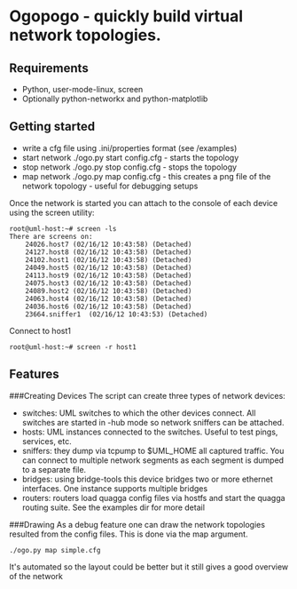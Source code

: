 Ogopogo - quickly build virtual network topologies.
=========================

Requirements
------------
* Python, user-mode-linux, screen
* Optionally python-networkx and python-matplotlib

Getting started
---------------
- write a cfg file using .ini/properties format (see /examples)
- start network ./ogo.py start config.cfg  - starts the topology
- stop network ./ogo.py stop config.cfg  - stops the topology
- map network ./ogo.py map config.cfg  - this creates a png file of the network topology - useful for debugging setups

Once the network is started you can attach to the console of each device using the screen utility:

    root@uml-host:~# screen -ls
    There are screens on:
        24026.host7	(02/16/12 10:43:58)	(Detached)
        24127.host8	(02/16/12 10:43:58)	(Detached)
        24102.host1	(02/16/12 10:43:58)	(Detached)
        24049.host5	(02/16/12 10:43:58)	(Detached)
        24113.host9	(02/16/12 10:43:58)	(Detached)
        24075.host3	(02/16/12 10:43:58)	(Detached)
        24089.host2	(02/16/12 10:43:58)	(Detached)
        24063.host4	(02/16/12 10:43:58)	(Detached)
        24036.host6	(02/16/12 10:43:58)	(Detached)
        23664.sniffer1	(02/16/12 10:43:53)	(Detached)

Connect to host1

    root@uml-host:~# screen -r host1


Features
--------

###Creating Devices
The script can create three types of network devices:

- switches: UML switches to which the other devices connect. All switches are started in -hub mode so network sniffers can be attached.
- hosts: UML instances connected to the switches. Useful to test pings, services, etc.
- sniffers: they dump via tcpump to $UML_HOME all captured traffic. You can connect to multiple network segments as each segment is dumped to a separate file.
- bridges: using bridge-tools this device bridges two or more ethernet interfaces. One instance supports multiple bridges
- routers:  routers load quagga config files via hostfs and start the quagga routing suite. See the examples dir for more detail

###Drawing
As a debug feature one can draw the network topologies resulted from the config files. This is done via the map argument.

    ./ogo.py map simple.cfg

It's automated so the layout could be better but it still gives a good overview of the network



